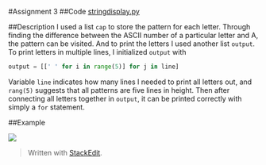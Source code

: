 #Assignment 3
##Code
[stringdisplay.py](https://github.com/aragornranger/computationalphysics_N2013301020051/blob/master/assignment3/stringdisplay.py)

##Description
I used a list `cap` to store the pattern for each letter. Through finding the difference between the ASCII number of a particular letter and A, the pattern can be visited. And to print the letters I used another list `output`. To print letters in multiple lines, I initialized `output` with 
```python
output = [[' ' for i in range(5)] for j in line]
```
Variable `line` indicates how many lines I needed to print all letters out, and `rang(5)` suggests that all patterns are five lines in height.
Then after connecting all letters together in `output`,  it can be printed correctly with simply a `for` statement.

##Example

![](https://raw.githubusercontent.com/aragornranger/computationalphysics_N2013301020051/master/pictures/EXP_ASMT3.png)



> Written with [StackEdit](https://stackedit.io/).
